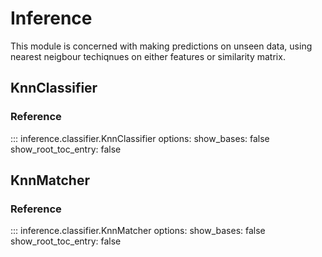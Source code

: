 # Inference
This module is concerned with making predictions on unseen data, using nearest neigbour techiqnues on either features or similarity matrix.


## KnnClassifier

### Reference
::: inference.classifier.KnnClassifier
    options:
      show_bases: false
      show_root_toc_entry: false


## KnnMatcher

### Reference
::: inference.classifier.KnnMatcher
    options:
      show_bases: false
      show_root_toc_entry: false
